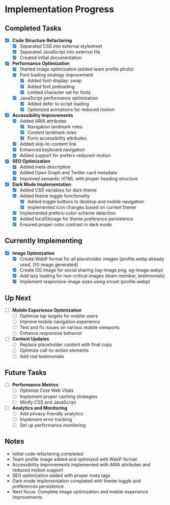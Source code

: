 # Implementation Progress

## Completed Tasks

- [x] **Code Structure Refactoring**
  - [x] Separated CSS into external stylesheet
  - [x] Separated JavaScript into external file
  - [x] Created initial documentation

- [x] **Performance Optimization**
  - [x] Started image optimization (added team profile photo)
  - [x] Font loading strategy improvement
    - [x] Added font-display: swap
    - [x] Added font preloading
    - [x] Limited character set for fonts
  - [x] JavaScript performance optimization
    - [x] Added defer to script loading
    - [x] Optimized animations for reduced motion

- [x] **Accessibility Improvements**
  - [x] Added ARIA attributes
    - [x] Navigation landmark roles
    - [x] Content landmark roles
    - [x] Form accessibility attributes
  - [x] Added skip-to-content link
  - [x] Enhanced keyboard navigation
  - [x] Added support for prefers-reduced-motion

- [x] **SEO Optimization**
  - [x] Added meta description
  - [x] Added Open Graph and Twitter card metadata
  - [x] Improved semantic HTML with proper heading structure

- [x] **Dark Mode Implementation**
  - [x] Added CSS variables for dark theme
  - [x] Added theme toggle functionality
    - [x] Added toggle buttons to desktop and mobile navigation
    - [x] Implemented icon changes based on current theme
  - [x] Implemented prefers-color-scheme detection
  - [x] Added localStorage for theme preference persistence
  - [x] Ensured proper color contrast in dark mode

## Currently Implementing

- [x] **Image Optimization**
  - [x] Create WebP format for all placeholder images (profile.webp already used, OG image generated)
  - [x] Create OG image for social sharing (og-image.png, og-image.webp)
  - [x] Add lazy loading for non-critical images (team member, testimonials)
  - [x] Implement responsive image sizes using srcset (profile.webp)

## Up Next

- [ ] **Mobile Experience Optimization**
  - [ ] Optimize tap targets for mobile users
  - [ ] Improve mobile navigation experience
  - [ ] Test and fix issues on various mobile viewports
  - [ ] Enhance responsive behavior

- [ ] **Content Updates**
  - [ ] Replace placeholder content with final copy
  - [ ] Optimize call-to-action elements
  - [ ] Add real testimonials

## Future Tasks

- [ ] **Performance Metrics**
  - [ ] Optimize Core Web Vitals
  - [ ] Implement proper caching strategies
  - [ ] Minify CSS and JavaScript

- [ ] **Analytics and Monitoring**
  - [ ] Add privacy-friendly analytics
  - [ ] Implement error tracking
  - [ ] Set up performance monitoring

## Notes

- Initial code refactoring completed
- Team profile image added and optimized with WebP format
- Accessibility improvements implemented with ARIA attributes and reduced motion support
- SEO optimization added with proper meta tags
- Dark mode implementation completed with theme toggle and preferences persistence
- Next focus: Complete image optimization and mobile experience improvements 